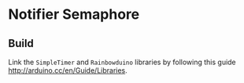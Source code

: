 # Notifier Semaphore

## Build

Link the `SimpleTimer` and `Rainbowduino` libraries by following this guide http://arduino.cc/en/Guide/Libraries.
